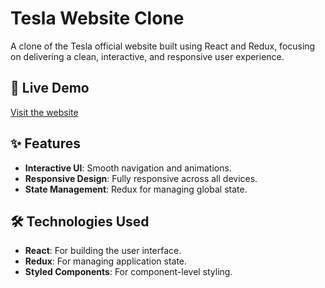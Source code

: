 # Tesla Website Clone

A clone of the Tesla official website built using React and Redux, focusing on delivering a clean, interactive, and responsive user experience.

## 🚀 Live Demo
[Visit the website](https://tesla-clone-kqor.vercel.app/#Model%20S) 

## ✨ Features
- **Interactive UI**: Smooth navigation and animations.
- **Responsive Design**: Fully responsive across all devices.
- **State Management**: Redux for managing global state.

## 🛠️ Technologies Used
- **React**: For building the user interface.
- **Redux**: For managing application state.
- **Styled Components**: For component-level styling.
